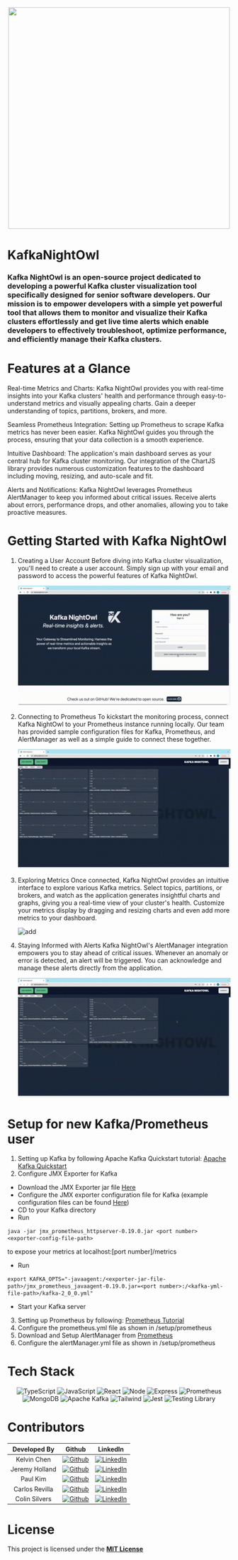 <div align='center'> 
  <img width="500px" height="500px" src="./build/assets/image/white.png"/>
</div>

# KafkaNightOwl

### Kafka NightOwl is an open-source project dedicated to developing a powerful Kafka cluster visualization tool specifically designed for senior software developers. Our mission is to empower developers with a simple yet powerful tool that allows them to monitor and visualize their Kafka clusters effortlessly and get live time alerts which enable developers to effectively troubleshoot, optimize performance, and efficiently manage their Kafka clusters.

# Features at a Glance

Real-time Metrics and Charts: Kafka NightOwl provides you with real-time insights into your Kafka clusters' health and performance through easy-to-understand metrics and visually appealing charts. Gain a deeper understanding of topics, partitions, brokers, and more.

Seamless Prometheus Integration: Setting up Prometheus to scrape Kafka metrics has never been easier. Kafka NightOwl guides you through the process, ensuring that your data collection is a smooth experience.

Intuitive Dashboard: The application's main dashboard serves as your central hub for Kafka cluster monitoring. Our integration of the ChartJS library provides numerous customization features to the dashboard including moving, resizing, and auto-scale and fit.

Alerts and Notifications: Kafka NightOwl leverages Prometheus AlertManager to keep you informed about critical issues. Receive alerts about errors, performance drops, and other anomalies, allowing you to take proactive measures.

# Getting Started with Kafka NightOwl

1. Creating a User Account
   Before diving into Kafka cluster visualization, you'll need to create a user account. Simply sign up with your email and password to access the powerful features of Kafka NightOwl.

   ![login](/build/assets/image/login.gif)

2. Connecting to Prometheus
   To kickstart the monitoring process, connect Kafka NightOwl to your Prometheus instance running locally. Our team has provided sample configuration files for Kafka, Prometheus, and AlertManager as well as a simple guide to connect these together.

   ![default](/build/assets/image/default.gif)

3. Exploring Metrics
   Once connected, Kafka NightOwl provides an intuitive interface to explore various Kafka metrics. Select topics, partitions, or brokers, and watch as the application generates insightful charts and graphs, giving you a real-time view of your cluster's health. Customize your metrics display by dragging and resizing charts and even add more metrics to your dashboard.

   ![add](/build/assets/image/add.gif)

4. Staying Informed with Alerts
   Kafka NightOwl's AlertManager integration empowers you to stay ahead of critical issues. Whenever an anomaly or error is detected, an alert will be triggered. You can acknowledge and manage these alerts directly from the application.

   ![alert](/build/assets/image/alert.gif)

# Setup for new Kafka/Prometheus user

1. Setting up Kafka by following Apache Kafka Quickstart tutorial: [Apache Kafka Quickstart](https://kafka.apache.org/quickstart)
2. Configure JMX Exporter for Kafka

- Download the JMX Exporter jar file [Here](https://github.com/prometheus/jmx_exporter)
- Configure the JMX exporter configuration file for Kafka (example configuration files can be found [Here](https://github.com/prometheus/jmx_exporter/tree/main/example_configs))
- CD to your Kafka directory
- Run

```
java -jar jmx_prometheus_httpserver-0.19.0.jar <port number> <exporter-config-file-path>
```

to expose your metrics at localhost:[port number]/metrics

- Run

```
export KAFKA_OPTS="-javaagent:/<exporter-jar-file-path>/jmx_prometheus_javaagent-0.19.0.jar=<port number>:/<kafka-yml-file-path>/kafka-2_0_0.yml"
```

- Start your Kafka server

3. Setting up Prometheus by following: [Prometheus Tutorial](https://jhooq.com/prometheous-grafan-setup/)
4. Configure the prometheus.yml file as shown in /setup/prometheus
5. Download and Setup AlertManager from [Prometheus](https://prometheus.io/download/)
6. Configure the alertManager.yml file as shown in /setup/prometheus

# Tech Stack

<div align='center'>

![TypeScript](https://img.shields.io/badge/TypeScript-007ACC?style=for-the-badge&logo=typescript&logoColor=white)
![JavaScript](https://img.shields.io/badge/javascript-%23323330.svg?style=for-the-badge&logo=javascript&logoColor=%23F7DF1E)
![React](https://img.shields.io/badge/react-%2320232a.svg?style=for-the-badge&logo=react&logoColor=%2361DAFB)
![Node](https://img.shields.io/badge/-node-339933?style=for-the-badge&logo=node.js&logoColor=white)
![Express](https://img.shields.io/badge/express-%23404d59.svg?style=for-the-badge&logo=express&logoColor=%2361DAFB)
![Prometheus](https://img.shields.io/badge/Prometheus-E7532D?style=for-the-badge&logo=prometheus&logoColor=white)
![MongoDB](https://img.shields.io/badge/MongoDB-4EA94B?style=for-the-badge&logo=mongodb&logoColor=white)
![Apache Kafka](https://img.shields.io/badge/apache%20kafka-%2320232a.svg?style=for-the-badge&logo=apachekafka&logoColor=white)
![Tailwind](https://img.shields.io/badge/Tailwind_CSS-38B2AC?style=for-the-badge&logo=tailwind-css&logoColor=white)
![Jest](https://img.shields.io/badge/Jest-323330?style=for-the-badge&logo=Jest&logoColor=white)
![Testing Library](https://img.shields.io/badge/testing%20library-323330?style=for-the-badge&logo=testing-library&logoColor=red)

</div>

# Contributors

|  Developed By  |                                                                       Github                                                                       |                                                                           LinkedIn                                                                            |
| :------------: | :------------------------------------------------------------------------------------------------------------------------------------------------: | :-----------------------------------------------------------------------------------------------------------------------------------------------------------: |
|  Kelvin Chen   |    [![Github](https://img.shields.io/badge/github-%23121011.svg?style=for-the-badge&logo=github&logoColor=white)](https://github.com/kc-code32)    | [![LinkedIn](https://img.shields.io/badge/LinkedIn-%230077B5.svg?logo=linkedin&logoColor=white)](https://www.linkedin.com/in/jianming-kelvin-chen-b22191105/) |
| Jeremy Holland |    [![Github](https://img.shields.io/badge/github-%23121011.svg?style=for-the-badge&logo=github&logoColor=white)](https://github.com/PecheKeen)    |           [![LinkedIn](https://img.shields.io/badge/LinkedIn-%230077B5.svg?logo=linkedin&logoColor=white)](https://www.linkedin.com/in/jerholland/)           |
|    Paul Kim    | [![Github](https://img.shields.io/badge/github-%23121011.svg?style=for-the-badge&logo=github&logoColor=white)](https://github.com/paulkimofficial) |       [![LinkedIn](https://img.shields.io/badge/LinkedIn-%230077B5.svg?logo=linkedin&logoColor=white)](https://www.linkedin.com/in/paul-kim-37735b217/)       |
| Carlos Revilla |  [![Github](https://img.shields.io/badge/github-%23121011.svg?style=for-the-badge&logo=github&logoColor=white)](https://github.com/carlosfrev123)  |         [![LinkedIn](https://img.shields.io/badge/LinkedIn-%230077B5.svg?logo=linkedin&logoColor=white)](https://www.linkedin.com/in/carlosfrevilla/)         |
| Colin Silvers  |  [![Github](https://img.shields.io/badge/github-%23121011.svg?style=for-the-badge&logo=github&logoColor=white)](https://github.com/ColinSilvers)   |          [![LinkedIn](https://img.shields.io/badge/LinkedIn-%230077B5.svg?logo=linkedin&logoColor=white)](https://www.linkedin.com/in/colinsilvers/)          |

# License

This project is licensed under the [**MIT License**](https://choosealicense.com/licenses/mit/)
